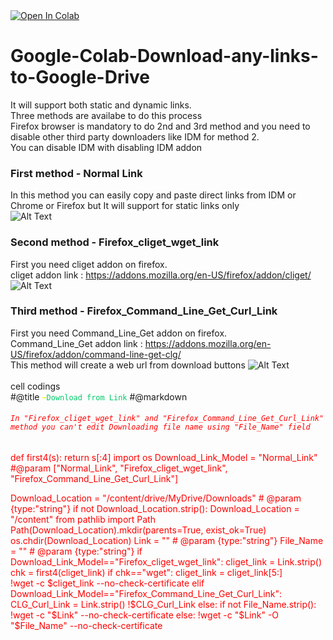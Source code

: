 <a href="https://colab.research.google.com/github/MagMithu17/Google-Colab-Download-any-links-to-Google-Drive/blob/main/Download_files_from_links.ipynb">
  <img src="https://colab.research.google.com/assets/colab-badge.svg" alt="Open In Colab"/>
</a><br>

# Google-Colab-Download-any-links-to-Google-Drive
It will support both static and dynamic links.<br>
Three methods are availabe to do this process<br>
Firefox browser is mandatory to do 2nd and 3rd method and you need to disable other third party downloaders like IDM for method 2.<br>
You can disable IDM with disabling IDM addon

### First method - Normal Link
In this method you can easily copy and paste direct links from IDM or Chrome or Firefox but It will support for static links only<br>
![Alt Text](https://i.ibb.co/vLj1bXR/Normal-link-download-using-IDM.gif)

### Second method - Firefox_cliget_wget_link         
First you need cliget addon on firefox.<br> cliget addon link : https://addons.mozilla.org/en-US/firefox/addon/cliget/<br>
![Alt Text](https://i.ibb.co/QDr1QNq/Firefox-CLI-get-download.gif)


### Third method - Firefox_Command_Line_Get_Curl_Link
First you need Command_Line_Get addon on firefox.<br> Command_Line_Get addon link : https://addons.mozilla.org/en-US/firefox/addon/command-line-get-clg/<br>
This method will create a web url from download buttons 
![Alt Text](https://i.ibb.co/tLnYyr2/Command-Line-Get-download.gif)
<br><br>
cell codings <br>
#@title <font color ="yellow">`⬅`</font><font color="#01c968">`Download from Link`</font>
#@markdown <font color ="red"><h6>`In "Firefox_cliget_wget_link" and "Firefox_Command_Line_Get_Curl_Link" method you can't edit Downloading file name using "File_Name" field`</h6>
def first4(s):
    return s[:4]
import os
Download_Link_Model = "Normal_Link" #@param ["Normal_Link", "Firefox_cliget_wget_link", "Firefox_Command_Line_Get_Curl_Link"] 

Download_Location = "/content/drive/MyDrive/Downloads" # @param {type:"string"}
if not Download_Location.strip():
  Download_Location = "/content"
from pathlib import Path
Path(Download_Location).mkdir(parents=True, exist_ok=True)
os.chdir(Download_Location)
Link = "" # @param {type:"string"}
File_Name = "" # @param {type:"string"}
if Download_Link_Model=="Firefox_cliget_wget_link":
  cliget_link = Link.strip()
  chk = first4(cliget_link)
  if chk=="wget":
    cliget_link = cliget_link[5:]  
  !wget -c $cliget_link --no-check-certificate
elif Download_Link_Model=="Firefox_Command_Line_Get_Curl_Link":
  CLG_Curl_Link = Link.strip()
  !$CLG_Curl_Link
else:
  if not File_Name.strip(): 
    !wget -c "$Link" --no-check-certificate
  else:  
    !wget -c "$Link" -O "$File_Name" --no-check-certificate

